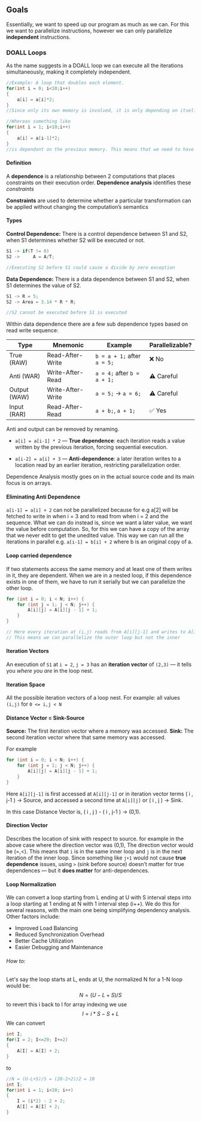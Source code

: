 ## Goals
Essentially, we want to speed up our program as much as we can. For this we want to parallelize instructions, however we can only parallelize **independent** instructions.

### DOALL Loops
As the name suggests in a DOALL loop we can execute all the iterations simultaneously, making it completely independent.
```cpp
//Example: A loop that doubles each element. 
for(int i = 0; i<10;i++)
{
	a[i] = a[i]*2;
}
//Since only its own memory is involved, it is only depending on itself, i.e. independent.

//Whereas something like
for(int i = 1; i<10;i++)
{
	a[i] = a[i-1]*2;
}
//is dependant on the previous memory. This means that we need to have a[i-1] computed before we can compute a[i] making it not possible to parallelize.
```

#### Definition
A **dependence** is a relationship between 2 computations that places constraints on their execution order. **Dependence analysis** identifies these *constraints*

**Constraints** are used to determine whether a particular transformation can be applied without changing the computation’s semantics

#### Types
**Control Dependence:** There is a control dependence between S1 and S2, when S1 determines whether S2 will be executed or not.
```cpp
S1 -> if(T != 0)
S2 ->     A = A/T;

//Executing S2 before S1 could cause a divide by zero exception
```

**Data Dependence:** There is a data dependence between S1 and S2, when S1 determines the value of S2.
```cpp
S1 -> R = 5;
S2 -> Area = 3.14 * R * R;

//S2 cannot be executed before S1 is executed
```

Within data dependence there are a few sub dependence types based on read write sequence:

| Type         | Mnemonic          | Example                     | Parallelizable? |
| ------------ | ----------------- | --------------------------- | --------------- |
| True (RAW)   | Read-After-Write  | `b = a + 1;` after `a = 5;` | ❌ No            |
| Anti (WAR)   | Write-After-Read  | `a = 4;` after `b = a + 1;` | ⚠️ Careful      |
| Output (WAW) | Write-After-Write | `a = 5;` → `a = 6;`         | ⚠️ Careful      |
| Input (RAR)  | Read-After-Read   | `a + b;`, `a + 1;`          | ✅ Yes           |

Anti and output can be removed by renaming.

- `a[i] = a[i-1] * 2` — **True dependence**: each iteration reads a value written by the previous iteration, forcing sequential execution.
    
- `a[i-2] = a[i] + 3` — **Anti-dependence**: a later iteration writes to a location read by an earlier iteration, restricting parallelization order.

Dependence Analysis mostly goes on in the actual source code and its main focus is on arrays.

#### Eliminating Anti Dependence

`a[i-1] = a[i] + 2` can not be parallelized because for e.g a[2] will be fetched to write in when i = 3 and to read from when i = 2 and the sequence. What we can do instead is, since we want a later value, we want the value before computation. So, for this we can have a copy of the array that we never edit to get the unedited value. This way we can run all the iterations in parallel e.g. `a[i-1] = b[i] + 2` where b is an original copy of a.

#### Loop carried dependence
If two statements access the same memory and at least one of them writes in it, they are dependent. When we are in a nested loop, if this dependence exists in one of them, we have to run it serially but we can parallelize the other loop.

```cpp
for (int i = 0; i < N; i++) {
    for (int j = 1; j < N; j++) {
        A[i][j] = A[i][j - 1] + 1;
    }
}

// Here every iteration at (i,j) reads from A[i][j-1] and writes to A[i][j]
// This means we can parallelize the outer loop but not the inner
```


#### Iteration Vectors
An execution of `S1` at `i = 2`, `j = 3` has an **iteration vector** of `(2,3)` — it tells you _where you are_ in the loop nest.

#### Iteration Space
All the possible iteration vectors of a loop nest.  For example: all values `(i,j)` for `0 <= i,j < N`

#### Distance Vector = Sink-Source
**Source:** The first iteration vector where a memory was accessed.
**Sink:** The second iteration vector where that same memory was accessed.

For example
```cpp
for (int i = 0; i < N; i++) {
    for (int j = 1; j < N; j++) {
        A[i][j] = A[i][j - 1] + 1;
    }
}
```

Here `A[i][j-1]` is first accessed at `A[i][j-1]` or in iteration vector terms ( i , j-1 ) -> Source, and accessed a second time at `A[i][j]` or ( i , j ) -> Sink. 

In this case Distance Vector is, ( i , j ) - ( i , j-1 ) -> (0,1).

#### Direction Vector
Describes the location of sink with respect to source. for example in the above case where the direction vector was (0,1), The direction vector would be (=,<). This means that `i` is in the same inner loop and `j` is in the next iteration of the inner loop. Since something like `j+1` would not cause **true dependence** issues, using `>` (sink before source) doesn’t matter for true dependences — but it **does matter** for anti-dependences.

#### Loop Normalization
We can convert a loop starting from L ending at U with S interval steps into a loop starting at 1 ending at N with 1 interval step (i++). We do this for several reasons, with the main one being simplifying dependency analysis. Other factors include:
- Improved Load Balancing
- Reduced Synchronization Overhead
- Better Cache Utilization
- Easier Debugging and Maintenance
###### How to:
Let's say the loop starts at L, ends at U, the normalized N for a 1-N loop would be:
$$N = (U-L+S)/S $$
to revert this i back to I for array indexing we use
$$ I = i*S-S+L $$
We can convert
```cpp
int I;
for(I = 2; I<=20; I+=2)
{
	A[I] = A[I] + 2;
}
```
to
```cpp
//N = (U-L+S)/S = (20-2+2)/2 = 10
int I;
for(int i = 1; i<10; i++)
{
	I = (i*2) - 2 + 2;
	A[I] = A[I] + 2;
}
```
